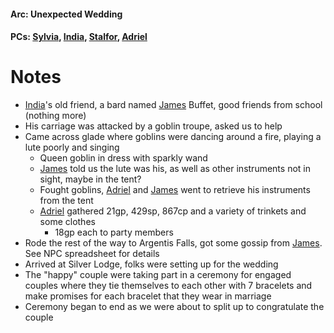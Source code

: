 #### Arc: Unexpected Wedding
#### PCs: [Sylvia](PCs/Past/Sylvia.md), [India](PCs/Current/India.md), [Stalfor](PCs/Current/Stalfor.md), [Adriel](PCs/Past/Adriel.md)

# Notes
- [India](PCs/Current/India.md)'s old friend, a bard named [James](NPCs/Living/James.md) Buffet, good friends from school (nothing more)
- His carriage was attacked by a goblin troupe, asked us to help
- Came across glade where goblins were dancing around a fire, playing a lute poorly and singing
	- Queen goblin in dress with sparkly wand
	- [James](NPCs/Living/James.md) told us the lute was his, as well as other instruments not in sight, maybe in the tent?
	- Fought goblins, [Adriel](PCs/Past/Adriel.md) and [James](NPCs/Living/James.md) went to retrieve his instruments from the tent
	- [Adriel](PCs/Past/Adriel.md) gathered 21gp, 429sp, 867cp and a variety of trinkets and some clothes
		- 18gp each to party members
- Rode the rest of the way to Argentis Falls, got some gossip from [James](NPCs/Living/James.md). See NPC spreadsheet for details
- Arrived at Silver Lodge, folks were setting up for the wedding
- The "happy" couple were taking part in a ceremony for engaged couples where they tie themselves to each other with 7 bracelets and make promises for each bracelet that they wear in marriage
- Ceremony began to end as we were about to split up to congratulate the couple